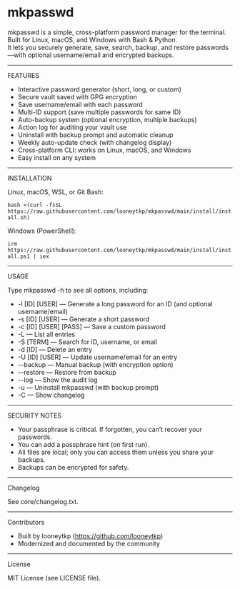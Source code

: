 # mkpasswd

mkpasswd is a simple, cross-platform password manager for the terminal.  
Built for Linux, macOS, and Windows with Bash & Python.  
It lets you securely generate, save, search, backup, and restore passwords—with optional username/email and encrypted backups.

---

FEATURES

- Interactive password generator (short, long, or custom)
- Secure vault saved with GPG encryption
- Save username/email with each password
- Multi-ID support (save multiple passwords for same ID)
- Auto-backup system (optional encryption, multiple backups)
- Action log for auditing your vault use
- Uninstall with backup prompt and automatic cleanup
- Weekly auto-update check (with changelog display)
- Cross-platform CLI: works on Linux, macOS, and Windows
- Easy install on any system

---

INSTALLATION

Linux, macOS, WSL, or Git Bash:

```bash <(curl -fsSL https://raw.githubusercontent.com/looneytkp/mkpasswd/main/install/install.sh)```

Windows (PowerShell):

```irm https://raw.githubusercontent.com/looneytkp/mkpasswd/main/install/install.ps1 | iex```

---

USAGE

Type mkpasswd -h to see all options, including:

- -l [ID] [USER] — Generate a long password for an ID (and optional username/email)
- -s [ID] [USER] — Generate a short password
- -c [ID] [USER] [PASS] — Save a custom password
- -L — List all entries
- -S [TERM] — Search for ID, username, or email
- -d [ID] — Delete an entry
- -U [ID] [USER] — Update username/email for an entry
- --backup — Manual backup (with encryption option)
- --restore — Restore from backup
- --log — Show the audit log
- -u — Uninstall mkpasswd (with backup prompt)
- -C — Show changelog

---

SECURITY NOTES

- Your passphrase is critical. If forgotten, you can’t recover your passwords.
- You can add a passphrase hint (on first run).
- All files are local; only you can access them unless you share your backups.
- Backups can be encrypted for safety.

---

Changelog

See core/changelog.txt.

---

Contributors

- Built by looneytkp (https://github.com/looneytkp)
- Modernized and documented by the community

---

License

MIT License (see LICENSE file).